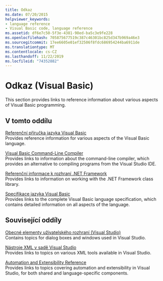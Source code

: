 ```yaml
---
title: Odkaz
ms.date: 07/20/2015
helpviewer_keywords:
- language reference
- Visual Basic code, language reference
ms.assetid: df6e7c50-5f3e-4381-98ed-ba5c3e9fe228
ms.openlocfilehash: 705875677519c387c46301bc825d347b969a46e3
ms.sourcegitcommit: 17ee6605e01ef32506f8fdc686954244ba6911de
ms.translationtype: MT
ms.contentlocale: cs-CZ
ms.lasthandoff: 11/22/2019
ms.locfileid: "74352882"
---
```

# <a name="reference-visual-basic"></a>Odkaz (Visual Basic)
This section provides links to reference information about various aspects of Visual Basic programming.  
  
## <a name="in-this-section"></a>V tomto oddílu  
 [Referenční příručka jazyka Visual Basic](../../visual-basic/language-reference/index.md)  
 Provides reference information for various aspects of the Visual Basic language.  
  
 [Visual Basic Command-Line Compiler](../../visual-basic/reference/command-line-compiler/index.md)  
 Provides links to information about the command-line compiler, which provides an alternative to compiling programs from the Visual Studio IDE.  
  
 [Referenční informace k rozhraní .NET Framework](../../visual-basic/reference/net-framework-reference-information.md)  
 Provides links to information on working with the .NET Framework class library.  
  
 [Specifikace jazyka Visual Basic](../../visual-basic/reference/language-specification/index.md)  
 Provides links to the complete Visual Basic language specification, which contains detailed information on all aspects of the language.  
  
## <a name="related-sections"></a>Související oddíly  
 [Obecné elementy uživatelského rozhraní (Visual Studio)](/visualstudio/ide/reference/general-user-interface-elements-visual-studio)  
 Contains topics for dialog boxes and windows used in Visual Studio.  
  
 [Nástroje XML v sadě Visual Studio](/visualstudio/xml-tools/xml-tools-in-visual-studio)  
 Provides links to topics on various XML tools available in Visual Studio.  
  
 [Automation and Extensibility Reference](/visualstudio/extensibility/extensibility-in-visual-studio?view=vs-2015)  
 Provides links to topics covering automation and extensibility in Visual Studio, for both shared and language-specific components.

